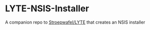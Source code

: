 # LYTE-NSIS-Installer
A companion repo to [Stroepwafel/LYTE](https://github.com/StroepWafel/LYTE) that creates an NSIS installer
